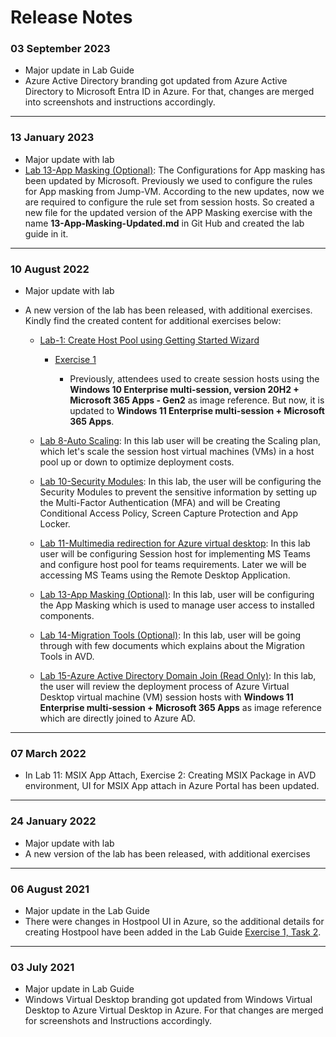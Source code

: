 # Release Notes


### 03 September 2023
  
  - Major update in Lab Guide
  - Azure Active Directory branding got updated from Azure Active Directory to Microsoft Entra ID in Azure. For that, changes are merged into screenshots and instructions accordingly.

-----------

### 13 January 2023

   - Major update with lab
   - [Lab 13-App Masking (Optional)](https://raw.githubusercontent.com/CloudLabsAI-Azure/AIW-Azure-Virtual-Desktop/Azure-Virtual-Desktop-v3/13-App-Masking-Updated.md): The Configurations for App masking has been updated by Microsoft. Previously we used to configure the rules for App masking from Jump-VM. According to the new updates, now we are required to configure the rule set from session hosts. So created a new file for the updated version of the APP Masking exercise with the name **13-App-Masking-Updated.md** in Git Hub and created the lab guide in it.

-----------

### 10 August 2022

  - Major update with lab
  - A new version of the lab has been released, with additional exercises. Kindly find the created content for additional exercises below:

      - [Lab-1: Create Host Pool using Getting Started Wizard](https://github.com/CloudLabsAI-Azure/AIW-Azure-Virtual-Desktop/blob/Azure-Virtual-Desktop-v3/1-Create-Host-Pool-from-Azure-Portal.md#lab-1-create-host-pool-using-getting-started-wizard)

           - [Exercise 1](https://github.com/CloudLabsAI-Azure/AIW-Azure-Virtual-Desktop/blob/Azure-Virtual-Desktop-v3/1-Create-Host-Pool-from-Azure-Portal.md#exercise-1-create-host-pool-using-getting-started-wizard) 

              - Previously, attendees used to create session hosts using the **Windows 10 Enterprise multi-session, version 20H2 + Microsoft 365 Apps - Gen2** as image reference. But now, it is updated to **Windows 11 Enterprise multi-session + Microsoft 365 Apps**.
                 
      - [Lab 8-Auto Scaling](https://github.com/CloudLabsAI-Azure/AIW-Azure-Virtual-Desktop/blob/Azure-Virtual-Desktop-v3/8-Auto-Scaling.md#lab-8-auto-scaling): In this lab user will be creating the Scaling plan, which let's scale the session host virtual machines (VMs) in a host pool up or down to optimize deployment costs.

      - [Lab 10-Security Modules](https://github.com/CloudLabsAI-Azure/AIW-Azure-Virtual-Desktop/blob/Azure-Virtual-Desktop-v3/10-Security%20Modules.md#lab-10-security-modules): In this lab, the user will be configuring the Security Modules to prevent the sensitive information by setting up the Multi-Factor Authentication (MFA) and will be Creating Conditional Access Policy, Screen Capture Protection and App Locker.

      - [Lab 11-Multimedia redirection for Azure virtual desktop](https://github.com/CloudLabsAI-Azure/AIW-Azure-Virtual-Desktop/blob/Azure-Virtual-Desktop-v3/11-Multimedia%20redirection%20for%20Azure%20virtual%20desktop.md#lab-11-multimedia-redirection-for-azure-virtual-desktop): In this lab user will be configuring Session host for implementing MS Teams and configure host pool for teams requirements. Later we will be accessing MS Teams using the Remote Desktop Application.

      - [Lab 13-App Masking (Optional)](https://github.com/CloudLabsAI-Azure/AIW-Azure-Virtual-Desktop/blob/Azure-Virtual-Desktop-v3/13-App-Masking.md#lab-13-app-masking-optional): In this lab, user will be configuring the App Masking which is used to manage user access to installed components. 

      - [Lab 14-Migration Tools (Optional)](https://github.com/CloudLabsAI-Azure/AIW-Azure-Virtual-Desktop/blob/Azure-Virtual-Desktop-v3/14.Migration-Tools.md#lab-14-migration-tools-optional): In this lab, user will be going through with few documents which explains about the Migration Tools in AVD.

      - [Lab 15-Azure Active Directory Domain Join (Read Only)](https://github.com/CloudLabsAI-Azure/AIW-Azure-Virtual-Desktop/blob/Azure-Virtual-Desktop-v3/15-Azure-Active-Directory-DomainJoin.md#lab-15--azure-active-directory-domain-join-read-only): In this lab, the user will review the deployment process of Azure Virtual Desktop virtual machine (VM) session hosts with **Windows 11 Enterprise multi-session + Microsoft 365 Apps** as image reference which are directly joined to Azure AD. 

   
-----------

### 07 March 2022

  - In Lab 11: MSIX App Attach, Exercise 2: Creating MSIX Package in AVD environment, UI for MSIX App attach in Azure Portal has been updated.
-----------

### 24 January 2022

  - Major update with lab
  - A new version of the lab has been released, with additional exercises
-----------

### 06 August 2021

  - Major update in the Lab Guide
  - There were changes in Hostpool UI in Azure, so the additional details for creating Hostpool have been added in the Lab Guide [Exercise 1, Task 2](https://github.com/CloudLabsAI-Azure/AIW-Azure-Virtual-Desktop/blob/main/02-Create-Hostpool-Event.md). 
-----------

### 03 July 2021
  
  - Major update in Lab Guide
  - Windows Virtual Desktop branding got updated from Windows Virtual Desktop to Azure Virtual Desktop in Azure. For that changes are merged for screenshots and Instructions accordingly.


